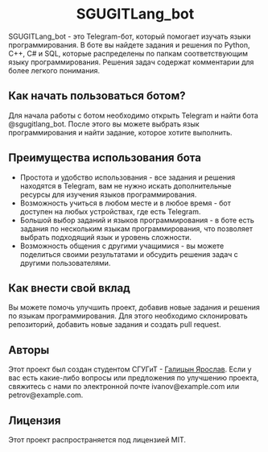 <h1 align="center">SGUGITLang_bot</h1>

SGUGITLang_bot - это Telegram-бот, который помогает изучать языки программирования. В боте вы найдете задания и решения по Python, C++, C# и SQL, которые распределены по папкам соответствующим языку программирования. Решения задач содержат комментарии для более легкого понимания.

<h2>Как начать пользоваться ботом?</h2>
Для начала работы с ботом необходимо открыть Telegram и найти бота @sgugitlang_bot. После этого вы можете выбрать язык программирования и найти задание, которое хотите выполнить.

<h2>Преимущества использования бота</h2>
<ul>
<li>Простота и удобство использования - все задания и решения находятся в Telegram, вам не нужно искать дополнительные ресурсы для изучения языков программирования.</li>
<li>Возможность учиться в любом месте и в любое время - бот доступен на любых устройствах, где есть Telegram.</li>
<li>Большой выбор заданий и языков программирования - в боте есть задания по нескольким языкам программирования, что позволяет выбрать подходящий язык и уровень сложности.</li>
<li>Возможность общения с другими учащимися - вы можете поделиться своими результатами и обсудить решения задач с другими пользователями.</li>
</ul>

<h2>Как внести свой вклад</h2>
Вы можете помочь улучшить проект, добавив новые задания и решения по языкам программирования. Для этого необходимо склонировать репозиторий, добавить новые задания и создать pull request.

<h2>Авторы</h2>
Этот проект был создан студентом СГУГиТ - <a href="https://github.com/GRPUI/">Галицын Ярослав</a>. Если у вас есть какие-либо вопросы или предложения по улучшению проекта, свяжитесь с нами по электронной почте ivanov@example.com или petrov@example.com.

<h2>Лицензия</h2>
Этот проект распространяется под лицензией MIT.
